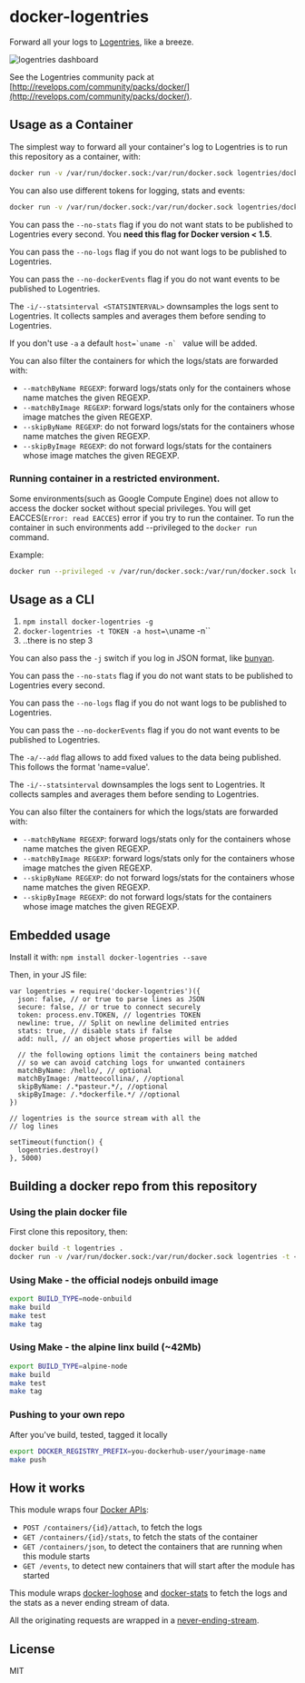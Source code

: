 # docker-logentries

Forward all your logs to [Logentries](https://logentries.com), like a breeze.

![logentries dashboard](https://raw.githubusercontent.com/nearform/docker-logentries/master/dashboard.png)

See the Logentries community pack at [http://revelops.com/community/packs/docker/](http://revelops.com/community/packs/docker/).

## Usage as a Container

The simplest way to forward all your container's log to Logentries is to
run this repository as a container, with:

```sh
docker run -v /var/run/docker.sock:/var/run/docker.sock logentries/docker-logentries -t <TOKEN> -j -a host=`uname -n`
```

You can also use different tokens for logging, stats and events:
```sh
docker run -v /var/run/docker.sock:/var/run/docker.sock logentries/docker-logentries -l <LOGSTOKEN> -k <STATSTOKEN> -e <EVENTSTOKEN> -j -a host=`uname -n`
```

You can pass the `--no-stats` flag if you do not want stats to be
published to Logentries every second. You __need this flag for Docker
version < 1.5__.

You can pass the `--no-logs` flag if you do not want logs to be published to Logentries.

You can pass the `--no-dockerEvents` flag if you do not want events to be
published to Logentries.

The `-i/--statsinterval <STATSINTERVAL>` downsamples the logs sent to Logentries. It collects samples and averages them before sending to Logentries.

If you don't use `-a` a default ``host=`uname -n` `` value will be added.

You can also filter the containers for which the logs/stats are
forwarded with:

* `--matchByName REGEXP`: forward logs/stats only for the containers whose name matches the given REGEXP.
* `--matchByImage REGEXP`: forward logs/stats only for the containers whose image matches the given REGEXP.
* `--skipByName REGEXP`: do not forward logs/stats for the containers whose name matches the given REGEXP.
* `--skipByImage REGEXP`: do not forward logs/stats for the containers whose image matches the given REGEXP.

### Running container in a restricted environment.
Some environments(such as Google Compute Engine) does not allow to access the docker socket without special privileges. You will get EACCES(`Error: read EACCES`) error if you try to run the container.
To run the container in such environments add --privileged to the `docker run` command.

Example:
```sh
docker run --privileged -v /var/run/docker.sock:/var/run/docker.sock logentries/docker-logentries -t <TOKEN> -j -a host=`uname -n`
```

## Usage as a CLI

1. `npm install docker-logentries -g`
2. `docker-logentries -t TOKEN -a host=\`uname -n\``
3. ..there is no step 3

You can also pass the `-j` switch if you log in JSON format, like
[bunyan](http://npm.im/bunyan).

You can pass the `--no-stats` flag if you do not want stats to be
published to Logentries every second.

You can pass the `--no-logs` flag if you do not want logs to be published to Logentries.

You can pass the `--no-dockerEvents` flag if you do not want events to be
published to Logentries.

The `-a/--add` flag allows to add fixed values to the data being
published. This follows the format 'name=value'.

The `-i/--statsinterval` downsamples the logs sent to Logentries. It collects samples and averages them before sending to Logentries.

You can also filter the containers for which the logs/stats are
forwarded with:

* `--matchByName REGEXP`: forward logs/stats only for the containers whose name matches the given REGEXP.
* `--matchByImage REGEXP`: forward logs/stats only for the containers whose image matches the given REGEXP.
* `--skipByName REGEXP`: do not forward logs/stats for the containers whose name matches the given REGEXP.
* `--skipByImage REGEXP`: do not forward logs/stats for the containers whose image matches the given REGEXP.

## Embedded usage

Install it with: `npm install docker-logentries --save`

Then, in your JS file:

```
var logentries = require('docker-logentries')({
  json: false, // or true to parse lines as JSON
  secure: false, // or true to connect securely
  token: process.env.TOKEN, // logentries TOKEN
  newline: true, // Split on newline delimited entries
  stats: true, // disable stats if false
  add: null, // an object whose properties will be added

  // the following options limit the containers being matched
  // so we can avoid catching logs for unwanted containers
  matchByName: /hello/, // optional
  matchByImage: /matteocollina/, //optional
  skipByName: /.*pasteur.*/, //optional
  skipByImage: /.*dockerfile.*/ //optional
})

// logentries is the source stream with all the
// log lines

setTimeout(function() {
  logentries.destroy()
}, 5000)
```

## Building a docker repo from this repository

### Using the plain docker file
First clone this repository, then:

```bash
docker build -t logentries .
docker run -v /var/run/docker.sock:/var/run/docker.sock logentries -t <TOKEN> -j -a host=`uname -n`
```
### Using Make - the official nodejs onbuild image 
```bash
export BUILD_TYPE=node-onbuild
make build
make test
make tag
```

### Using Make - the alpine linx build (~42Mb)
```bash
export BUILD_TYPE=alpine-node
make build
make test
make tag
```

### Pushing to your own repo
After you've build, tested, tagged it locally
```bash
export DOCKER_REGISTRY_PREFIX=you-dockerhub-user/yourimage-name
make push
```

## How it works

This module wraps four [Docker
APIs](https://docs.docker.com/reference/api/docker_remote_api_v1.17/):

* `POST /containers/{id}/attach`, to fetch the logs
* `GET /containers/{id}/stats`, to fetch the stats of the container
* `GET /containers/json`, to detect the containers that are running when
  this module starts
* `GET /events`, to detect new containers that will start after the
  module has started

This module wraps
[docker-loghose](https://github.com/mcollina/docker-loghose) and
[docker-stats](https://github.com/pelger/docker-stats) to fetch the logs
and the stats as a never ending stream of data.

All the originating requests are wrapped in a
[never-ending-stream](https://github.com/mcollina/never-ending-stream).

## License

MIT
